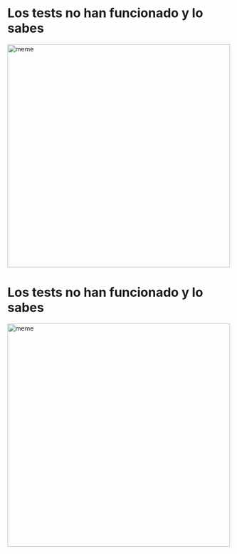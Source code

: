 <h1>Los tests no han funcionado y lo sabes</h1> <img src="https://i.redd.it/9u4ai6u64qca1.jpg" alt="meme" width="500" height="500"></img><h1>Los tests no han funcionado y lo sabes</h1> <img src="https://i.redd.it/hlx32eluygea1.jpg" alt="meme" width="500" height="500"></img>